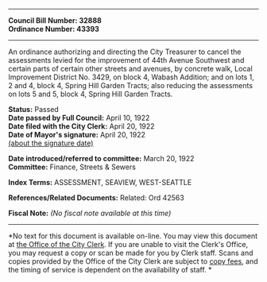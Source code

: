* * * * *  
  
**Council Bill Number: [](#h0)[](#h2)32888**   
**Ordinance Number: 43393**  
  
* * * * *  
  
An ordinance authorizing and directing the City Treasurer to cancel the assessments levied for the improvement of 44th Avenue Southwest and certain parts of certain other streets and avenues, by concrete walk, Local Improvement District No. 3429, on block 4, Wabash Addition; and on lots 1, 2 and 4, block 4, Spring Hill Garden Tracts; also reducing the assessments on lots 5 and 5, block 4, Spring Hill Garden Tracts.  
  
**Status:** Passed   
**Date passed by Full Council:** April 10, 1922   
**Date filed with the City Clerk:** April 20, 1922   
**Date of Mayor's signature:** April 20, 1922   
[(about the signature date)](/~public/approvaldate.htm)   
  
  
**Date introduced/referred to committee:** March 20, 1922   
**Committee:** Finance, Streets & Sewers   
  
**Index Terms:** ASSESSMENT, SEAVIEW, WEST-SEATTLE  
  
**References/Related Documents:** Related: Ord 42563  
  
**Fiscal Note:** *(No fiscal note available at this time)*  
  
* * * * *  
  
*No text for this document is available on-line. You may view this document at [the Office of the City Clerk](http://www.seattle.gov/leg/clerk/contactUs.htm). If you are unable to visit the Clerk's Office, you may request a copy or scan be made for you by Clerk staff. Scans and copies provided by the Office of the City Clerk are subject to [copy fees](http://clerk.seattle.gov/~public/clerkfees.htm), and the timing of service is dependent on the availability of staff. *  
  
  
